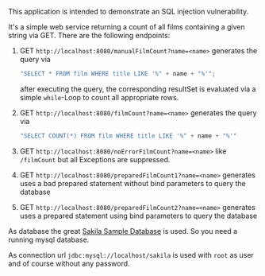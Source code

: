 This application is intended to demonstrate an SQL injection vulnerability.

It's a simple web service returning a count of all films containing a given string via GET. There are the following endpoints:

1. GET `http://localhost:8080/manualFilmCount?name=<name>` generates the query via
   ```java
   "SELECT * FROM film WHERE title LIKE '%" + name + "%'";
   ```
   after executing the query, the corresponding resultSet is evaluated via a simple `while`-Loop to count all appropriate rows.

1. GET `http://localhost:8080/filmCount?name=<name>` generates the query via
   ```java
   "SELECT COUNT(*) FROM film WHERE title LIKE '%" + name + "%'"
   ```
   
1. GET `http://localhost:8080/noErrorFilmCount?name=<name>` like `/filmCount` but all Exceptions are suppressed.
   
1. GET `http://localhost:8080/preparedFilmCount1?name=<name>` generates uses a bad prepared statement without bind parameters to query the database 

1. GET `http://localhost:8080/preparedFilmCount2?name=<name>` generates uses a prepared statement using bind parameters to query the database 

As database the great [Sakila Sample Database](https://dev.mysql.com/doc/sakila/en/) is used. So you need a running mysql database. 

As connection url `jdbc:mysql://localhost/sakila` is used with `root` as user and of course without any password.
